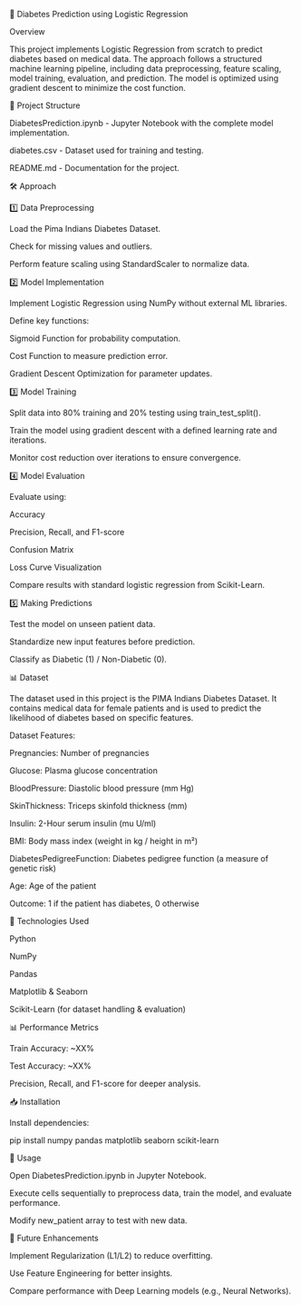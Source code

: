 🏥 Diabetes Prediction using Logistic Regression

Overview

This project implements Logistic Regression from scratch to predict diabetes based on medical data. The approach follows a structured machine learning pipeline, including data preprocessing, feature scaling, model training, evaluation, and prediction. The model is optimized using gradient descent to minimize the cost function.

📂 Project Structure

DiabetesPrediction.ipynb - Jupyter Notebook with the complete model implementation.

diabetes.csv - Dataset used for training and testing.

README.md - Documentation for the project.

🛠 Approach

1️⃣ Data Preprocessing

Load the Pima Indians Diabetes Dataset.

Check for missing values and outliers.

Perform feature scaling using StandardScaler to normalize data.

2️⃣ Model Implementation

Implement Logistic Regression using NumPy without external ML libraries.

Define key functions:

Sigmoid Function for probability computation.

Cost Function to measure prediction error.

Gradient Descent Optimization for parameter updates.

3️⃣ Model Training

Split data into 80% training and 20% testing using train_test_split().

Train the model using gradient descent with a defined learning rate and iterations.

Monitor cost reduction over iterations to ensure convergence.

4️⃣ Model Evaluation

Evaluate using:

Accuracy

Precision, Recall, and F1-score

Confusion Matrix

Loss Curve Visualization

Compare results with standard logistic regression from Scikit-Learn.

5️⃣ Making Predictions

Test the model on unseen patient data.

Standardize new input features before prediction.

Classify as Diabetic (1) / Non-Diabetic (0).

📊 Dataset

The dataset used in this project is the PIMA Indians Diabetes Dataset. It contains medical data for female patients and is used to predict the likelihood of diabetes based on specific features.

Dataset Features:

Pregnancies: Number of pregnancies

Glucose: Plasma glucose concentration

BloodPressure: Diastolic blood pressure (mm Hg)

SkinThickness: Triceps skinfold thickness (mm)

Insulin: 2-Hour serum insulin (mu U/ml)

BMI: Body mass index (weight in kg / height in m²)

DiabetesPedigreeFunction: Diabetes pedigree function (a measure of genetic risk)

Age: Age of the patient

Outcome: 1 if the patient has diabetes, 0 otherwise

🔧 Technologies Used

Python

NumPy

Pandas

Matplotlib & Seaborn

Scikit-Learn (for dataset handling & evaluation)

📊 Performance Metrics

Train Accuracy: ~XX%

Test Accuracy: ~XX%

Precision, Recall, and F1-score for deeper analysis.

📥 Installation 

Install dependencies:

pip install numpy pandas matplotlib seaborn scikit-learn

🎯 Usage

Open DiabetesPrediction.ipynb in Jupyter Notebook.

Execute cells sequentially to preprocess data, train the model, and evaluate performance.

Modify new_patient array to test with new data.

🚀 Future Enhancements

Implement Regularization (L1/L2) to reduce overfitting.

Use Feature Engineering for better insights.

Compare performance with Deep Learning models (e.g., Neural Networks).
